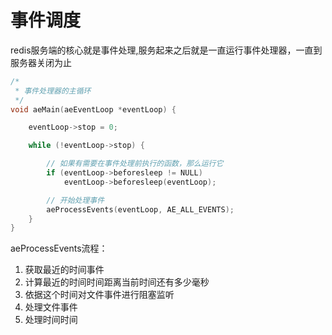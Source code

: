 # 事件调度

redis服务端的核心就是事件处理,服务起来之后就是一直运行事件处理器，一直到服务器关闭为止
```c
/*
 * 事件处理器的主循环
 */
void aeMain(aeEventLoop *eventLoop) {

    eventLoop->stop = 0;

    while (!eventLoop->stop) {

        // 如果有需要在事件处理前执行的函数，那么运行它
        if (eventLoop->beforesleep != NULL)
            eventLoop->beforesleep(eventLoop);

        // 开始处理事件
        aeProcessEvents(eventLoop, AE_ALL_EVENTS);
    }
}

```

aeProcessEvents流程：
1. 获取最近的时间事件
2. 计算最近的时间时间距离当前时间还有多少毫秒
3. 依据这个时间对文件事件进行阻塞监听
4. 处理文件事件
5. 处理时间时间

